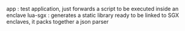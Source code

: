 
app : test application, just forwards a script to be executed inside an enclave
lua-sgx : generates a static library ready to be linked to SGX enclaves, it packs together a json parser

